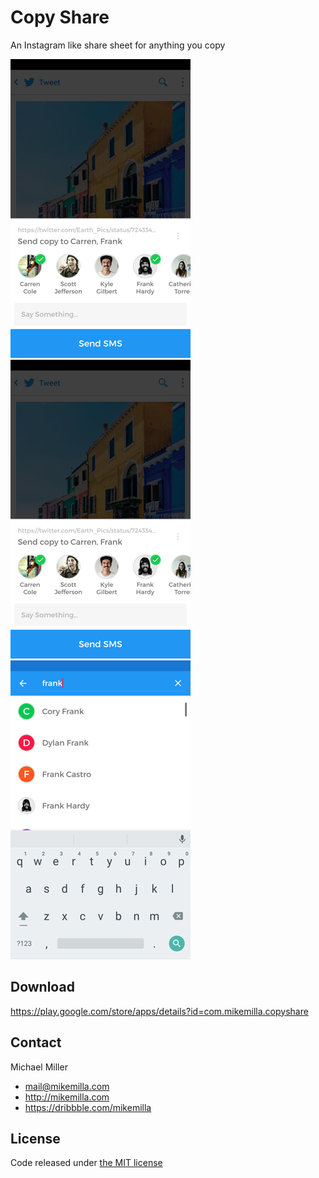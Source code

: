 # Copy Share
An Instagram like share sheet for anything you copy


![alt tag](https://raw.githubusercontent.com/mikemilla/copyshare/master/screen_shot_1.png)
![alt tag](https://raw.githubusercontent.com/mikemilla/copyshare/master/screen_shot_1.png)
![alt tag](https://raw.githubusercontent.com/mikemilla/copyshare/master/screen_shot_3.png)


## Download

https://play.google.com/store/apps/details?id=com.mikemilla.copyshare

## Contact

Michael Miller

- mail@mikemilla.com
- http://mikemilla.com
- https://dribbble.com/mikemilla

## License

Code released under [the MIT license](http://choosealicense.com/licenses/mit/)
